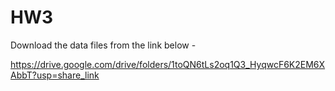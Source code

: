 # HW3
Download the data files from the link below - 

https://drive.google.com/drive/folders/1toQN6tLs2oq1Q3_HyqwcF6K2EM6XAbbT?usp=share_link
